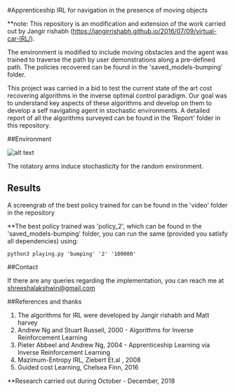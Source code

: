 #Apprenticeship IRL for navigation in the presence of moving objects

**note: This repository is an modification and extension of the work carried out by Jangir rishabh (https://jangirrishabh.github.io/2016/07/09/virtual-car-IRL/). 

The environment is modified to include moving obstacles and the agent was trained to traverse the path by user demonstrations along a pre-defined path. The policies recovered can be found in the 'saved_models-bumping' folder.

This project was carried in a bid to test the current state of the art cost recovering algorithms in the inverse optimal control paradigm. Our goal was to understand key aspects of these algorithms and develop on them to develop a self navigating agent in stochastic environments. A detailed report of all the algorithms surveyed can be found in the 'Report' folder in this repository. 


##Environment 

![alt text](https://raw.githubusercontent.com/test13234/IRL_test/Images/Env.png)

The rotatory arms induce stochasticity for the random environment. 

## Results
 
A screengrab of the best policy trained for can be found in the 'video' folder in the repository

**The best policy trained was 'policy_2', which can be found in the 'saved_models-bumping' folder, you can run the same (provided you satisfy all dependencies) using: 

`python3 playing.py 'bumping' '2' '100000'`


##Contact

If there are any queries regarding the implementation, you can reach me at shreeshalakshwin@gmail.com

##References and thanks

1. The algorithms for IRL were developed by Jangir rishabh and Matt harvey
2. Andrew Ng and Stuart Russell, 2000 - Algorithms for Inverse Reinforcement Learning
3. Pieter Abbeel and Andrew Ng, 2004 - Apprenticeship Learning via Inverse Reinforcement Learning
4. Mazimum-Entropy IRL, Ziebert Et.al , 2008
5. Guided cost Learning, Chelsea Finn, 2016


**Research carried out during October - December, 2018 

